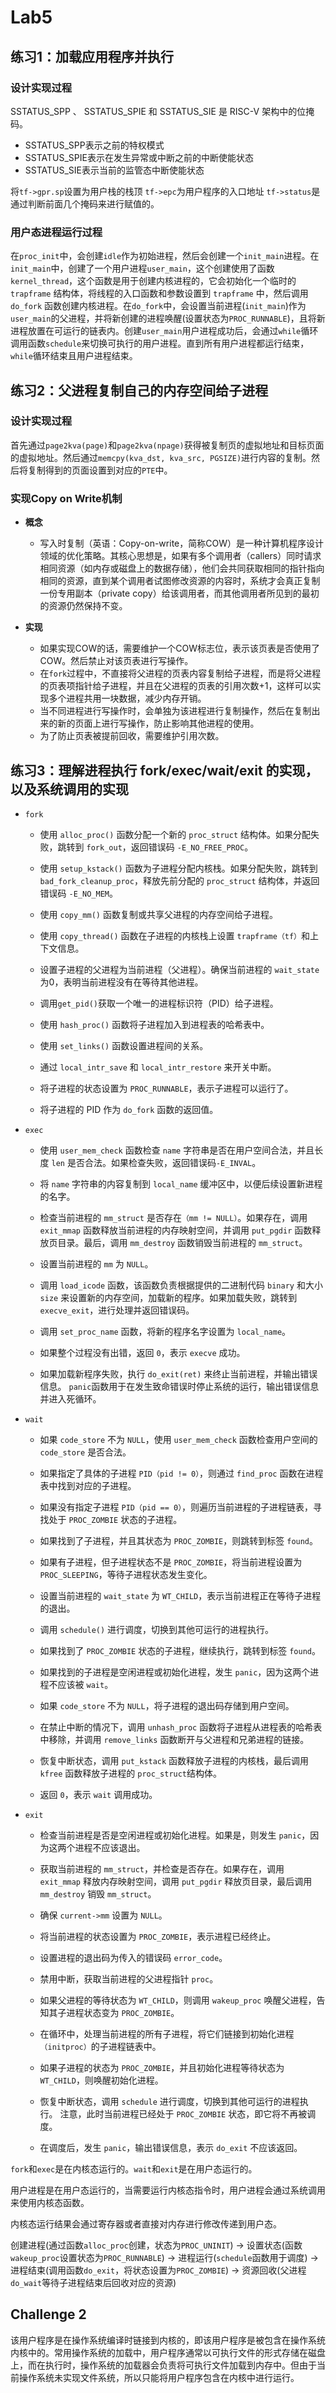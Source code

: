 # Lab5

## 练习1：加载应用程序并执行

### 设计实现过程

SSTATUS_SPP 、 SSTATUS_SPIE 和 SSTATUS_SIE 是 RISC-V 架构中的位掩码。

+ SSTATUS_SPP表示之前的特权模式
+ SSTATUS_SPIE表示在发生异常或中断之前的中断使能状态
+ SSTATUS_SIE表示当前的监管态中断使能状态

将`tf->gpr.sp`设置为用户栈的栈顶
`tf->epc`为用户程序的入口地址
`tf->status`是通过判断前面几个掩码来进行赋值的。

### 用户态进程运行过程

在`proc_init`中，会创建`idle`作为初始进程，然后会创建一个`init_main`进程。在`init_main`中，创建了一个用户进程`user_main`，这个创建使用了函数`kernel_thread`，这个函数是用于创建内核进程的，它会初始化一个临时的 `trapframe` 结构体，将线程的入口函数和参数设置到 `trapframe` 中，然后调用 `do_fork` 函数创建内核进程。在`do_fork`中，会设置当前进程(`init_main`)作为`user_main`的父进程，并将新创建的进程唤醒(设置状态为`PROC_RUNNABLE`)，且将新进程放置在可运行的链表内。创建`user_main`用户进程成功后，会通过`while`循环调用函数`schedule`来切换可执行的用户进程。直到所有用户进程都运行结束，`while`循环结束且用户进程结束。

## 练习2：父进程复制自己的内存空间给子进程

### 设计实现过程

首先通过`page2kva(page)`和`page2kva(npage)`获得被复制页的虚拟地址和目标页面的虚拟地址。然后通过`memcpy(kva_dst, kva_src, PGSIZE)`进行内容的复制。然后将复制得到的页面设置到对应的`PTE`中。

### 实现Copy on Write机制

+ **概念**
  + 写入时复制（英语：Copy-on-write，简称COW）是一种计算机程序设计领域的优化策略。其核心思想是，如果有多个调用者（callers）同时请求相同资源（如内存或磁盘上的数据存储），他们会共同获取相同的指针指向相同的资源，直到某个调用者试图修改资源的内容时，系统才会真正复制一份专用副本（private copy）给该调用者，而其他调用者所见到的最初的资源仍然保持不变。

+ **实现**
  + 如果实现COW的话，需要维护一个COW标志位，表示该页表是否使用了COW。然后禁止对该页表进行写操作。
  + 在`fork`过程中，不直接将父进程的页表内容复制给子进程，而是将父进程的页表项指针给子进程，并且在父进程的页表的引用次数+1，这样可以实现多个进程共用一块数据，减少内存开销。
  + 当不同进程进行写操作时，会单独为该进程进行复制操作，然后在复制出来的新的页面上进行写操作，防止影响其他进程的使用。
  + 为了防止页表被提前回收，需要维护引用次数。

## 练习3：理解进程执行 fork/exec/wait/exit 的实现，以及系统调用的实现

+ `fork`

  + 使用 `alloc_proc()` 函数分配一个新的 `proc_struct` 结构体。如果分配失败，跳转到 `fork_out`，返回错误码 `-E_NO_FREE_PROC`。

  + 使用 `setup_kstack()` 函数为子进程分配内核栈。如果分配失败，跳转到 `bad_fork_cleanup_proc`，释放先前分配的 `proc_struct` 结构体，并返回错误码 `-E_NO_MEM`。

  + 使用 `copy_mm()` 函数复制或共享父进程的内存空间给子进程。

  + 使用 `copy_thread()` 函数在子进程的内核栈上设置 `trapframe（tf）`和上下文信息。

  + 设置子进程的父进程为当前进程（父进程）。确保当前进程的 `wait_state` 为0，表明当前进程没有在等待其他进程。

  + 调用`get_pid()`获取一个唯一的进程标识符（PID）给子进程。

  + 使用 `hash_proc()` 函数将子进程加入到进程表的哈希表中。
  + 使用 `set_links()` 函数设置进程间的关系。

  + 通过 `local_intr_save` 和 `local_intr_restore` 来开关中断。
  + 将子进程的状态设置为 `PROC_RUNNABLE`，表示子进程可以运行了。

  + 将子进程的 PID 作为 `do_fork` 函数的返回值。

+ `exec`

  + 使用 `user_mem_check` 函数检查 `name` 字符串是否在用户空间合法，并且长度 `len` 是否合法。如果检查失败，返回错误码`-E_INVAL`。

  + 将 `name` 字符串的内容复制到 `local_name` 缓冲区中，以便后续设置新进程的名字。

  + 检查当前进程的 `mm_struct` 是否存在`（mm != NULL）`。如果存在，调用 `exit_mmap` 函数释放当前进程的内存映射空间，并调用 `put_pgdir` 函数释放页目录。最后，调用 `mm_destroy` 函数销毁当前进程的 `mm_struct`。
  + 设置当前进程的 `mm` 为 `NULL`。

  + 调用 `load_icode` 函数，该函数负责根据提供的二进制代码 `binary` 和大小 `size` 来设置新的内存空间，加载新的程序。如果加载失败，跳转到 `execve_exit`，进行处理并返回错误码。

  + 调用 `set_proc_name` 函数，将新的程序名字设置为 `local_name`。

  + 如果整个过程没有出错，返回 `0`，表示 `execve` 成功。

  + 如果加载新程序失败，执行 `do_exit(ret)` 来终止当前进程，并输出错误信息。
  `panic`函数用于在发生致命错误时停止系统的运行，输出错误信息并进入死循环。

+ `wait`
  + 如果 `code_store` 不为 `NULL`，使用 `user_mem_check` 函数检查用户空间的 `code_store` 是否合法。

  + 如果指定了具体的子进程 `PID（pid != 0）`，则通过 `find_proc` 函数在进程表中找到对应的子进程。
  + 如果没有指定子进程 `PID（pid == 0）`，则遍历当前进程的子进程链表，寻找处于 `PROC_ZOMBIE` 状态的子进程。

  + 如果找到了子进程，并且其状态为 `PROC_ZOMBIE`，则跳转到标签 `found`。

  + 如果有子进程，但子进程状态不是 `PROC_ZOMBIE`，将当前进程设置为 `PROC_SLEEPING`，等待子进程状态发生变化。
  + 设置当前进程的 `wait_state` 为 `WT_CHILD`，表示当前进程正在等待子进程的退出。
  + 调用 `schedule()` 进行调度，切换到其他可运行的进程执行。

  + 如果找到了 `PROC_ZOMBIE` 状态的子进程，继续执行，跳转到标签 `found`。

  + 如果找到的子进程是空闲进程或初始化进程，发生 `panic`，因为这两个进程不应该被 `wait`。
  + 如果 `code_store` 不为 `NULL`，将子进程的退出码存储到用户空间。
  + 在禁止中断的情况下，调用 `unhash_proc` 函数将子进程从进程表的哈希表中移除，并调用 `remove_links` 函数断开与父进程和兄弟进程的链接。
  + 恢复中断状态，调用 `put_kstack` 函数释放子进程的内核栈，最后调用`kfree` 函数释放子进程的 `proc_struct`结构体。

  + 返回 `0`，表示 `wait` 调用成功。

+ `exit`

  + 检查当前进程是否是空闲进程或初始化进程。如果是，则发生 `panic`，因为这两个进程不应该退出。

  + 获取当前进程的 `mm_struct`，并检查是否存在。如果存在，调用 `exit_mmap` 释放内存映射空间，调用 `put_pgdir` 释放页目录，最后调用 `mm_destroy` 销毁 `mm_struct`。
  + 确保 `current->mm` 设置为 `NULL`。

  + 将当前进程的状态设置为 `PROC_ZOMBIE`，表示进程已经终止。
  + 设置进程的退出码为传入的错误码 `error_code`。

  + 禁用中断，获取当前进程的父进程指针 `proc`。
  + 如果父进程的等待状态为 `WT_CHILD`，则调用 `wakeup_proc` 唤醒父进程，告知其子进程状态变为 `PROC_ZOMBIE`。

  + 在循环中，处理当前进程的所有子进程，将它们链接到初始化进程`（initproc）`的子进程链表中。
  + 如果子进程的状态为 `PROC_ZOMBIE`，并且初始化进程等待状态为 `WT_CHILD`，则唤醒初始化进程。

  + 恢复中断状态，调用 `schedule` 进行调度，切换到其他可运行的进程执行。
  注意，此时当前进程已经处于 `PROC_ZOMBIE` 状态，即它将不再被调度。

  + 在调度后，发生 `panic`，输出错误信息，表示 `do_exit` 不应该返回。

`fork`和`exec`是在内核态运行的。`wait`和`exit`是在用户态运行的。

用户进程是在用户态运行的，当需要运行内核态指令时，用户进程会通过系统调用来使用内核态函数。

内核态运行结果会通过寄存器或者直接对内存进行修改传递到用户态。

创建进程(通过函数`alloc_proc`创建，状态为`PROC_UNINIT`) -> 设置状态(函数`wakeup_proc`设置状态为`PROC_RUNNABLE`) -> 进程运行(`schedule`函数用于调度) -> 进程结束(调用函数`do_exit`，将状态设置为`PROC_ZOMBIE`) -> 资源回收(父进程`do_wait`等待子进程结束后回收对应的资源)

## Challenge 2

该用户程序是在操作系统编译时链接到内核的，即该用户程序是被包含在操作系统内核中的。常用操作系统的加载中，用户程序通常以可执行文件的形式存储在磁盘上，而在执行时，操作系统的加载器会负责将可执行文件加载到内存中。但由于当前操作系统未实现文件系统，所以只能将用户程序包含在内核中进行运行。
